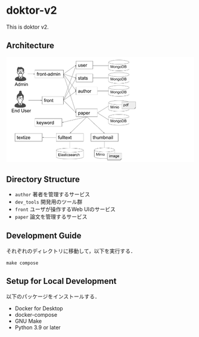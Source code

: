 # doktor-v2

This is doktor v2.

## Architecture

<img src="doktor-v2-architecture.png" width="600" alt="doktor-v2 architecture">

## Directory Structure

- `author` 著者を管理するサービス
- `dev_tools` 開発用のツール群
- `front` ユーザが操作するWeb UIのサービス
- `paper` 論文を管理するサービス

## Development Guide

それぞれのディレクトリに移動して，以下を実行する．

```
make compose
```

## Setup for Local Development

以下のパッケージをインストールする．

- Docker for Desktop
- docker-compose
- GNU Make
- Python 3.9 or later
